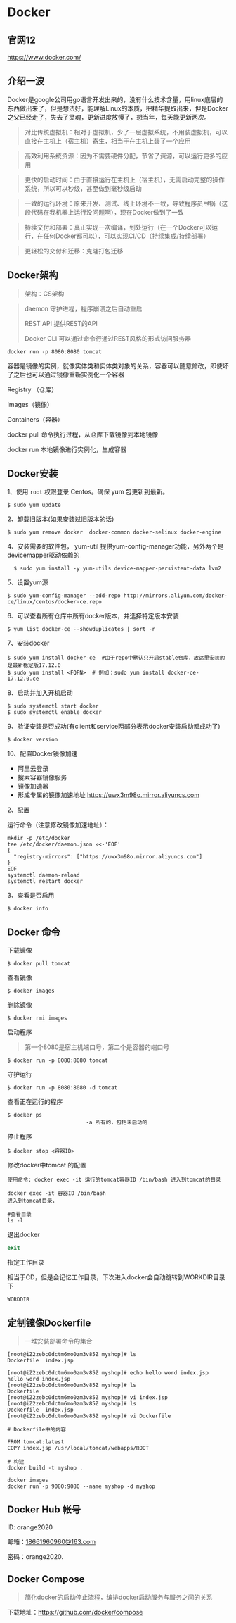 # Docker

## 官网12

https://www.docker.com/

## 介绍一波

Docker是google公司用go语言开发出来的，没有什么技术含量，用linux底层的东西做出来了，但是想法好，能理解Linux的本质，把精华提取出来，但是Docker之父已经走了，失去了灵魂，更新进度放慢了，想当年，每天能更新两次。

> 对比传统虚拟机：相对于虚拟机，少了一层虚拟系统，不用装虚拟机，可以直接在主机上（宿主机）寄生，相当于在主机上装了一个应用

> 高效利用系统资源：因为不需要硬件分配，节省了资源，可以运行更多的应用

> 更快的启动时间：由于直接运行在主机上（宿主机），无需启动完整的操作系统，所以可以秒级，甚至做到毫秒级启动

> 一致的运行环境：原来开发、测试、线上环境不一致，导致程序员甩锅（这段代码在我机器上运行没问题啊），现在Docker做到了一致

> 持续交付和部署：真正实现一次编译，到处运行（在一个Docker可以运行，在任何Docker都可以），可以实现CI/CD（持续集成/持续部署）

> 更轻松的交付和迁移：克隆打包迁移

## Docker架构

> 架构：CS架构

> daemon 守护进程，程序崩溃之后自动重启
>
> REST API 提供REST的API
>
> Docker CLI 可以通过命令行通过REST风格的形式访问服务器

``` shell
docker run -p 8080:8080 tomcat
```

容器是镜像的实例，就像实体类和实体类对象的关系，容器可以随意修改，即使坏了之后也可以通过镜像重新实例化一个容器 

Registry （仓库）

Images（镜像）

Containers（容器）

docker pull 命令执行过程，从仓库下载镜像到本地镜像

docker run 本地镜像进行实例化，生成容器



## Docker安装

1、使用 `root` 权限登录 Centos。确保 yum 包更新到最新。

```
$ sudo yum update
```

2、卸载旧版本(如果安装过旧版本的话)

```
$ sudo yum remove docker  docker-common docker-selinux docker-engine
```

4、安装需要的软件包， yum-util 提供yum-config-manager功能，另外两个是devicemapper驱动依赖的

```
  $ sudo yum install -y yum-utils device-mapper-persistent-data lvm2
```

5、设置yum源

```
$ sudo yum-config-manager --add-repo http://mirrors.aliyun.com/docker-ce/linux/centos/docker-ce.repo
```

6、可以查看所有仓库中所有docker版本，并选择特定版本安装

```
$ yum list docker-ce --showduplicates | sort -r
```

7、安装docker

```
$ sudo yum install docker-ce  #由于repo中默认只开启stable仓库，故这里安装的是最新稳定版17.12.0
$ sudo yum install <FQPN>  # 例如：sudo yum install docker-ce-17.12.0.ce
```

8、启动并加入开机启动

```
$ sudo systemctl start docker
$ sudo systemctl enable docker
```

9、验证安装是否成功(有client和service两部分表示docker安装启动都成功了)

```
$ docker version
```

10、配置Docker镜像加速

* 阿里云登录
* 搜索容器镜像服务
* 镜像加速器
* 形成专属的镜像加速地址  https://uwx3m98o.mirror.aliyuncs.com

2、配置

运行命令（注意修改镜像加速地址）：

```
mkdir -p /etc/docker
tee /etc/docker/daemon.json <<-'EOF'
{
  "registry-mirrors": ["https://uwx3m98o.mirror.aliyuncs.com"]
}
EOF
systemctl daemon-reload
systemctl restart docker
```

3、查看是否启用

``` 
$ docker info
```

## Docker 命令

下载镜像

``` shell
$ docker pull tomcat
```

查看镜像

``` shell
$ docker images
```

删除镜像

``` shell
$ docker rmi images
```



启动程序

> 第一个8080是宿主机端口号，第二个是容器的端口号

```shell
$ docker run -p 8080:8080 tomcat
```

守护运行

``` shell
$ docker run -p 8080:8080 -d tomcat
```



查看正在运行的程序

```shell
$ docker ps 
						 -a 所有的，包括未启动的
```

停止程序

```shell
$ docker stop <容器ID>
```





修改docker中tomcat 的配置

``` shell
使用命令: docker exec -it 运行的tomcat容器ID /bin/bash 进入到tomcat的目录

docker exec -it 容器ID /bin/bash
进入到tomcat目录，

#查看目录
ls -l

```

退出docker

``` powershell
exit
```



指定工作目录

相当于CD，但是会记忆工作目录，下次进入docker会自动跳转到WORKDIR目录下

``` shell
WORDDIR 
```







## 定制镜像Dockerfile

> 一堆安装部署命令的集合



``` shell
[root@iZ2zebc0dctm6mo0zm3v85Z myshop]# ls
Dockerfile  index.jsp

[root@iZ2zebc0dctm6mo0zm3v85Z myshop]# echo hello word index.jsp
hello word index.jsp
[root@iZ2zebc0dctm6mo0zm3v85Z myshop]# ls
Dockerfile
[root@iZ2zebc0dctm6mo0zm3v85Z myshop]# vi index.jsp
[root@iZ2zebc0dctm6mo0zm3v85Z myshop]# ls
Dockerfile  index.jsp
[root@iZ2zebc0dctm6mo0zm3v85Z myshop]# vi Dockerfile 

# Dockerfile中的内容

FROM tomcat:latest
COPY index.jsp /usr/local/tomcat/webapps/ROOT

# 构建
docker build -t myshop .

docker images
docker run -p 9080:9080 --name myshop -d myshop
```

## Docker Hub 帐号

ID: orange2020

邮箱：18661960960@163.com

密码：orange2020.

## Docker Compose

> 简化docker的启动停止流程，编排docker启动服务与服务之间的关系

下载地址：https://github.com/docker/compose